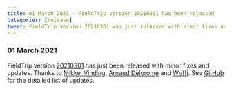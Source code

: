 ```yaml
---
title: 01 March 2021 - FieldTrip version 20210301 has been released
categories: [release]
tweet: FieldTrip version 20210301 was just released with minor fixes and updates. Many thanks to @mc_vinding and @arnodelorme. See http://www.fieldtriptoolbox.org/#01-march-2021
---
```


### 01 March 2021

FieldTrip version [20210301](http://github.com/fieldtrip/fieldtrip/releases/tag/20210301) has just been released with minor fixes and updates. Thanks to [Mikkel Vinding](https://github.com/mcvinding), [Arnaud Delorome](https://github.com/arnodelorme) and [Wuffi](https://github.com/wuffi). See [GitHub](https://github.com/fieldtrip/fieldtrip/compare/20210212...20210301) for the detailed list of updates.
